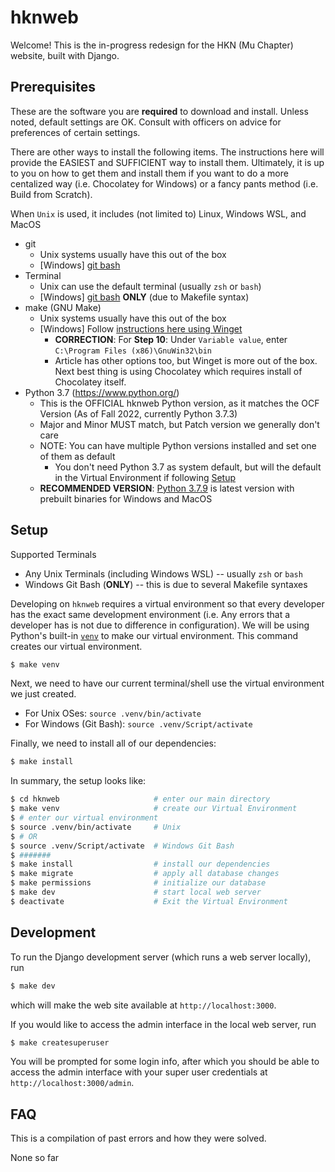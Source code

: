 hknweb
======

Welcome! This is the in-progress redesign for the HKN (Mu Chapter) website, built with Django.

## Prerequisites
These are the software you are **required** to download and install. Unless noted, default settings are OK. Consult with officers on advice for preferences of certain settings.

There are other ways to install the following items. The instructions here will provide the EASIEST and SUFFICIENT way to install them. Ultimately, it is up to you on how to get them and install them if you want to do a more centalized way (i.e. Chocolatey for Windows) or a fancy pants method (i.e. Build from Scratch).

When `Unix` is used, it includes (not limited to) Linux, Windows WSL, and MacOS

* git
    * Unix systems usually have this out of the box
    * [Windows] [git bash](https://git-scm.com/downloads)
* Terminal
    * Unix can use the default terminal (usually `zsh` or `bash`)
    * [Windows] [git bash](https://git-scm.com/downloads) **ONLY** (due to Makefile syntax)
* make (GNU Make)
    * Unix systems usually have this out of the box
    * [Windows] Follow [instructions here using Winget](https://www.technewstoday.com/install-and-use-make-in-windows/#using-winget)
        * **CORRECTION**: For **Step 10**: Under `Variable value`, enter `C:\Program Files (x86)\GnuWin32\bin`
        * Article has other options too, but Winget is more out of the box. Next best thing is using Chocolatey which requires install of Chocolatey itself.
* Python 3.7 (https://www.python.org/)
    * This is the OFFICIAL hknweb Python version, as it matches the OCF Version (As of Fall 2022, currently Python 3.7.3)
    * Major and Minor MUST match, but Patch version we generally don't care
    * NOTE: You can have multiple Python versions installed and set one of them as default
        * You don't need Python 3.7 as system default, but will the default in the Virtual Environment if following [Setup](#setup)
    * **RECOMMENDED VERSION**: [Python 3.7.9](https://www.python.org/downloads/release/python-379/) is latest version with prebuilt binaries for Windows and MacOS

## Setup

Supported Terminals
* Any Unix Terminals (including Windows WSL) -- usually `zsh` or `bash`
* Windows Git Bash (**ONLY**) -- this is due to several Makefile syntaxes

Developing on `hknweb` requires a virtual environment so that every developer has the exact same development environment (i.e. Any errors that a developer has is not due to difference in configuration). We will be using Python's built-in [`venv`](https://docs.python.org/3/library/venv.html) to make our virtual environment. This command creates our virtual environment.
```sh
$ make venv
```

Next, we need to have our current terminal/shell use the virtual environment we just created.
* For Unix OSes: `source .venv/bin/activate`
* For Windows (Git Bash): `source .venv/Script/activate`

Finally, we need to install all of our dependencies:
```sh
$ make install
```

In summary, the setup looks like:
```sh
$ cd hknweb                     # enter our main directory
$ make venv                     # create our Virtual Environment
$ # enter our virtual environment
$ source .venv/bin/activate     # Unix
$ # OR
$ source .venv/Script/activate  # Windows Git Bash
$ #######
$ make install                  # install our dependencies
$ make migrate                  # apply all database changes
$ make permissions              # initialize our database
$ make dev                      # start local web server
$ deactivate                    # Exit the Virtual Environment
```

## Development

To run the Django development server (which runs a web server locally), run
```sh
$ make dev
```
which will make the web site available at `http://localhost:3000`.

If you would like to access the admin interface in the local web server, run
```sh
$ make createsuperuser
```

You will be prompted for some login info, after which you should be able to access the admin interface with your super user credentials at `http://localhost:3000/admin`.


## FAQ
This is a compilation of past errors and how they were solved.

None so far
